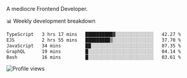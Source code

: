 A mediocre Frontend Developer.

📊 Weekly development breakdown
<!--START_SECTION:waka-->

```txt
TypeScript   3 hrs 17 mins   ██████████▓░░░░░░░░░░░░░░   42.27 %
EJS          2 hrs 55 mins   █████████▒░░░░░░░░░░░░░░░   37.70 %
JavaScript   34 mins         ██░░░░░░░░░░░░░░░░░░░░░░░   07.35 %
GraphQL      19 mins         █░░░░░░░░░░░░░░░░░░░░░░░░   04.14 %
Bash         16 mins         █░░░░░░░░░░░░░░░░░░░░░░░░   03.61 %
```

<!--END_SECTION:waka-->

<img src="https://gpvc.arturio.dev/iqbalfasri" alt="Profile views"/>
